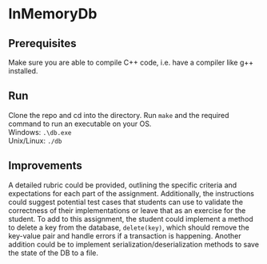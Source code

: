 # InMemoryDb

## Prerequisites
Make sure you are able to compile C++ code, i.e. have a compiler like g++ installed.

## Run
Clone the repo and cd into the directory. Run ``make`` and the required command to run an executable on your OS.\
Windows: ``.\db.exe``\
Unix/Linux: ``./db``

## Improvements
A detailed rubric could be provided, outlining the specific criteria and expectations for each part of the assignment. Additionally, the instructions could suggest potential test cases that students can use to validate the correctness of their implementations or leave that as an exercise for the student. To add to this assignment, the student could implement a method to delete a key from the database, ``delete(key)``, which should remove the key-value pair and handle errors if a transaction is happening. Another addition could be to implement serialization/deserialization methods to save the state of the DB to a file.